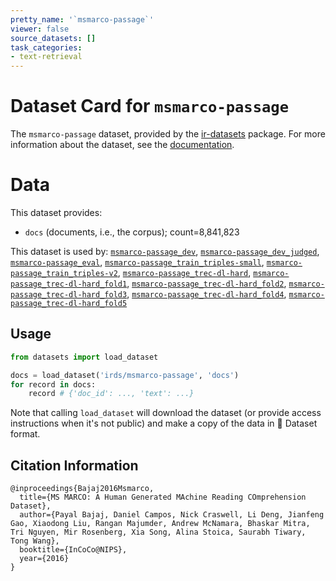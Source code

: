 ```yaml
---
pretty_name: '`msmarco-passage`'
viewer: false
source_datasets: []
task_categories:
- text-retrieval
---
```


# Dataset Card for `msmarco-passage`

The `msmarco-passage` dataset, provided by the [ir-datasets](https://ir-datasets.com/) package.
For more information about the dataset, see the [documentation](https://ir-datasets.com/msmarco-passage#msmarco-passage).

# Data

This dataset provides:
 - `docs` (documents, i.e., the corpus); count=8,841,823


This dataset is used by: [`msmarco-passage_dev`](https://huggingface.co/datasets/irds/msmarco-passage_dev), [`msmarco-passage_dev_judged`](https://huggingface.co/datasets/irds/msmarco-passage_dev_judged), [`msmarco-passage_eval`](https://huggingface.co/datasets/irds/msmarco-passage_eval), [`msmarco-passage_train_triples-small`](https://huggingface.co/datasets/irds/msmarco-passage_train_triples-small), [`msmarco-passage_train_triples-v2`](https://huggingface.co/datasets/irds/msmarco-passage_train_triples-v2), [`msmarco-passage_trec-dl-hard`](https://huggingface.co/datasets/irds/msmarco-passage_trec-dl-hard), [`msmarco-passage_trec-dl-hard_fold1`](https://huggingface.co/datasets/irds/msmarco-passage_trec-dl-hard_fold1), [`msmarco-passage_trec-dl-hard_fold2`](https://huggingface.co/datasets/irds/msmarco-passage_trec-dl-hard_fold2), [`msmarco-passage_trec-dl-hard_fold3`](https://huggingface.co/datasets/irds/msmarco-passage_trec-dl-hard_fold3), [`msmarco-passage_trec-dl-hard_fold4`](https://huggingface.co/datasets/irds/msmarco-passage_trec-dl-hard_fold4), [`msmarco-passage_trec-dl-hard_fold5`](https://huggingface.co/datasets/irds/msmarco-passage_trec-dl-hard_fold5)


## Usage

```python
from datasets import load_dataset

docs = load_dataset('irds/msmarco-passage', 'docs')
for record in docs:
    record # {'doc_id': ..., 'text': ...}

```

Note that calling `load_dataset` will download the dataset (or provide access instructions when it's not public) and make a copy of the
data in 🤗 Dataset format.

## Citation Information

```
@inproceedings{Bajaj2016Msmarco,
  title={MS MARCO: A Human Generated MAchine Reading COmprehension Dataset},
  author={Payal Bajaj, Daniel Campos, Nick Craswell, Li Deng, Jianfeng Gao, Xiaodong Liu, Rangan Majumder, Andrew McNamara, Bhaskar Mitra, Tri Nguyen, Mir Rosenberg, Xia Song, Alina Stoica, Saurabh Tiwary, Tong Wang},
  booktitle={InCoCo@NIPS},
  year={2016}
}
```
